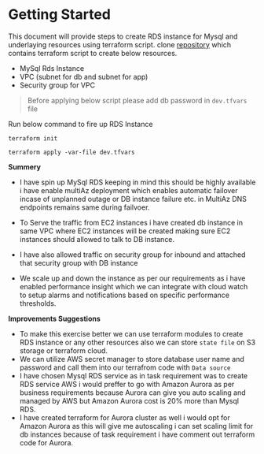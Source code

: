 # Getting Started
This document will provide steps to create RDS instance for Mysql and underlaying resources using terraform script.
clone [repository](https://github.com/xitos2019/CACI-Task-Rds) which contains terraform script to create below resources. 

* MySql Rds Instance
* VPC (subnet for db and subnet for app)
* Security group for VPC

> Before applying below script please add db password in `dev.tfvars` file

Run below command to fire up RDS Instance

`terraform init`

`terraform apply -var-file dev.tfvars`

**Summery**

* I have spin up MySql RDS keeping in mind this should be highly available i have enable multiAz deployment which enables automatic failover incase of unplanned outage or DB instance failure etc. in MultiAz DNS endpoints remains same during failvoer.
  

* To Serve the traffic from EC2 instances i have created db instance in same VPC where EC2 instances will be created making sure EC2 instances should allowed to talk to DB instance.

* I have also allowed traffic on security group for inbound and attached that security group with DB instance

* We scale up and down the instance as per our requirements as i have enabled performance insight which we can integrate with cloud watch to setup alarms and notifications based on specific performance thresholds.


**Improvements Suggestions**

* To make this exercise better we can use terraform modules to create RDS instance or any other resources also we can store `state file` on S3 storage or terraform cloud.
* We can utilize AWS secret manager to store database user name and password and call them into our terrafrom code with `Data source`
* I have chosen Mysql RDS service as in task requirement was to create RDS service AWS i would preffer to go with Amazon Aurora as per business requirements because Aurora can give you auto scaling and managed by AWS but Amazon Aurora cost is 20% more than Mysql RDS.
*  I have created terraform for Aurora cluster as well i would opt for Amazon Aurora as this will give me autoscaling i can set scaling limit for db instances because of task requirement i have comment out terraform code for Aurora.


